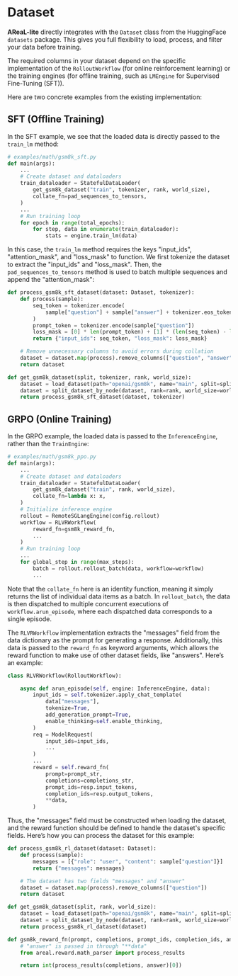 # Dataset

**AReaL-lite** directly integrates with the `Dataset` class from the HuggingFace
`datasets` package. This gives you full flexibility to load, process, and filter your
data before training.

The required columns in your dataset depend on the specific implementation of the
`RolloutWorkflow` (for online reinforcement learning) or the training engines (for
offline training, such as `LMEngine` for Supervised Fine-Tuning (SFT)).

Here are two concrete examples from the existing implementation:

## SFT (Offline Training)

In the SFT example, we see that the loaded data is directly passed to the `train_lm`
method:

```python
# examples/math/gsm8k_sft.py
def main(args):
    ...
    # Create dataset and dataloaders
    train_dataloader = StatefulDataLoader(
        get_gsm8k_dataset("train", tokenizer, rank, world_size),
        collate_fn=pad_sequences_to_tensors,
    )
    ...
    # Run training loop
    for epoch in range(total_epochs):
        for step, data in enumerate(train_dataloader):
            stats = engine.train_lm(data)
```

In this case, the `train_lm` method requires the keys "input_ids", "attention_mask", and
"loss_mask" to function. We first tokenize the dataset to extract the "input_ids" and
"loss_mask". Then, the `pad_sequences_to_tensors` method is used to batch multiple
sequences and append the "attention_mask":

```python
def process_gsm8k_sft_dataset(dataset: Dataset, tokenizer):
    def process(sample):
        seq_token = tokenizer.encode(
            sample["question"] + sample["answer"] + tokenizer.eos_token
        )
        prompt_token = tokenizer.encode(sample["question"])
        loss_mask = [0] * len(prompt_token) + [1] * (len(seq_token) - len(prompt_token))
        return {"input_ids": seq_token, "loss_mask": loss_mask}

    # Remove unnecessary columns to avoid errors during collation
    dataset = dataset.map(process).remove_columns(["question", "answer"])
    return dataset

def get_gsm8k_dataset(split, tokenizer, rank, world_size):
    dataset = load_dataset(path="openai/gsm8k", name="main", split=split)
    dataset = split_dataset_by_node(dataset, rank=rank, world_size=world_size)
    return process_gsm8k_sft_dataset(dataset, tokenizer)
```

## GRPO (Online Training)

In the GRPO example, the loaded data is passed to the `InferenceEngine`, rather than the
`TrainEngine`:

```python
# examples/math/gsm8k_ppo.py
def main(args):
    ...
    # Create dataset and dataloaders
    train_dataloader = StatefulDataLoader(
        get_gsm8k_dataset("train", rank, world_size),
        collate_fn=lambda x: x,
    )
    # Initialize inference engine
    rollout = RemoteSGLangEngine(config.rollout)
    workflow = RLVRWorkflow(
        reward_fn=gsm8k_reward_fn,
        ...
    )
    # Run training loop
    ...
    for global_step in range(max_steps):
        batch = rollout.rollout_batch(data, workflow=workflow)
        ...
```

Note that the `collate_fn` here is an identity function, meaning it simply returns the
list of individual data items as a batch. In `rollout_batch`, the data is then
dispatched to multiple concurrent executions of `workflow.arun_episode`, where each
dispatched data corresponds to a single episode.

The `RLVRWorkflow` implementation extracts the "messages" field from the data dictionary
as the prompt for generating a response. Additionally, this data is passed to the
`reward_fn` as keyword arguments, which allows the reward function to make use of other
dataset fields, like "answers". Here’s an example:

```python
class RLVRWorkflow(RolloutWorkflow):

    async def arun_episode(self, engine: InferenceEngine, data):
        input_ids = self.tokenizer.apply_chat_template(
            data["messages"],
            tokenize=True,
            add_generation_prompt=True,
            enable_thinking=self.enable_thinking,
        )
        req = ModelRequest(
            input_ids=input_ids,
            ...
        )
        ...
        reward = self.reward_fn(
            prompt=prompt_str,
            completions=completions_str,
            prompt_ids=resp.input_tokens,
            completion_ids=resp.output_tokens,
            **data,
        )
```

Thus, the "messages" field must be constructed when loading the dataset, and the reward
function should be defined to handle the dataset's specific fields. Here’s how you can
process the dataset for this example:

```python
def process_gsm8k_rl_dataset(dataset: Dataset):
    def process(sample):
        messages = [{"role": "user", "content": sample["question"]}]
        return {"messages": messages}

    # The dataset has two fields "messages" and "answer"
    dataset = dataset.map(process).remove_columns(["question"])
    return dataset

def get_gsm8k_dataset(split, rank, world_size):
    dataset = load_dataset(path="openai/gsm8k", name="main", split=split)
    dataset = split_dataset_by_node(dataset, rank=rank, world_size=world_size)
    return process_gsm8k_rl_dataset(dataset)

def gsm8k_reward_fn(prompt, completions, prompt_ids, completion_ids, answer, **kwargs):
    # "answer" is passed in through "**data"
    from areal.reward.math_parser import process_results

    return int(process_results(completions, answer)[0])
```
